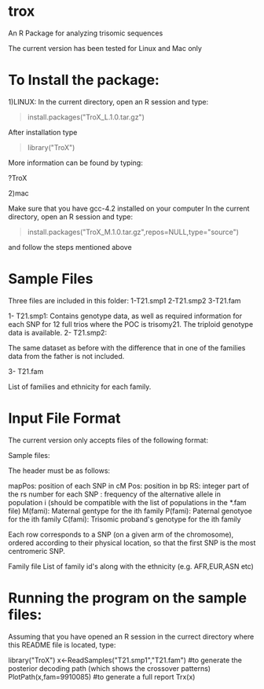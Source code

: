 trox
====

An R Package for analyzing trisomic sequences

The current version has been tested for Linux and Mac only

To Install the package:
=============================================================
1)LINUX:
In the current directory, open an R session and type:
>install.packages("TroX_L.1.0.tar.gz")

After installation type

>library("TroX")

More information can be found by typing:

?TroX


2)mac

Make sure that you have gcc-4.2 installed on your computer
In the current directory, open an R session and type:

>install.packages("TroX_M.1.0.tar.gz",repos=NULL,type="source")

and follow the steps mentioned above

Sample Files
===============================================================

Three files are included in this folder:
1-T21.smp1
2-T21.smp2
3-T21.fam

1- T21.smp1:
Contains genotype data, as well as required information for each SNP for 12 full trios
where the POC is trisomy21. The triploid genotype data is available.
2- T21.smp2:

The same dataset as before with the difference that in one of the families data from the
father is not included.

3- T21.fam

List of families and ethnicity for each family.

Input File Format
====================================================================
The current version only accepts files of the following format:

Sample files:

The header must be as follows:

mapPos: position of each SNP in cM
Pos: position in bp
RS: integer part of the rs number for each SNP
<Popi>: frequency of the alternative allele in population i (should be compatible with the list of populations in the *.fam file)
M(fami): Maternal gentype for the ith family
P(fami): Paternal genotyoe for the ith family
C(fami): Trisomic proband's genotype for the ith family

Each row corresponds to a SNP (on a given arm of the chromosome),
ordered according to their physical location, so that the first SNP is
the most centromeric SNP.

Family file
List of family id's along with the ethnicity (e.g. AFR,EUR,ASN etc)


Running the program on the sample files:
=======================================================================
Assuming that you have opened an R session in the currect directory
where this README file is located, type:

library("TroX")
x<-ReadSamples("T21.smp1","T21.fam")
#to generate the posterior decoding path (which shows the crossover patterns)
PlotPath(x,fam=9910085)
#to generate a full report
Trx(x)
